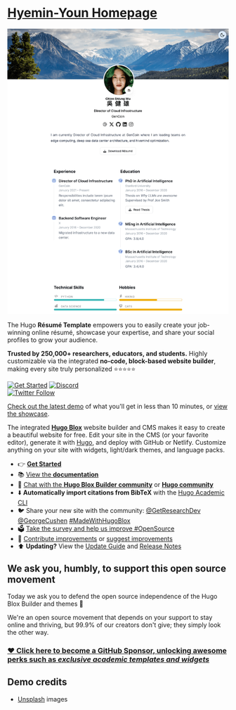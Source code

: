 # [Hyemin-Youn Homepage](https://hyemin-youn.github.io/Hyemin-Youn.test.github.io/)

[![Screenshot](./.github/preview.png)](https://hugoblox.com/templates/)

The Hugo **Résumé Template** empowers you to easily create your job-winning online résumé, showcase your expertise, and share your social profiles to grow your audience.

️**Trusted by 250,000+ researchers, educators, and students.** Highly customizable via the integrated **no-code, block-based website builder**, making every site truly personalized ⭐⭐⭐⭐⭐

[![Get Started](https://img.shields.io/badge/-Get%20started-ff4655?style=for-the-badge)](https://hugoblox.com/templates/)
[![Discord](https://img.shields.io/discord/722225264733716590?style=for-the-badge)](https://discord.com/channels/722225264733716590/742892432458252370/742895548159492138)  
[![Twitter Follow](https://img.shields.io/twitter/follow/GetResearchDev?label=Follow%20on%20Twitter)](https://twitter.com/GetResearchDev)

[Check out the latest demo](https://hugo-resume-theme.netlify.app/) of what you'll get in less than 10 minutes, or [view the showcase](https://hugoblox.com/creators/).

The integrated [**Hugo Blox**](https://hugoblox.com) website builder and CMS makes it easy to create a beautiful website for free. Edit your site in the CMS (or your favorite editor), generate it with [Hugo](https://github.com/gohugoio/hugo), and deploy with GitHub or Netlify. Customize anything on your site with widgets, light/dark themes, and language packs.

- 👉 [**Get Started**](https://hugoblox.com/templates/)
- 📚 [View the **documentation**](https://docs.hugoblox.com/)
- 💬 [Chat with the **Hugo Blox Builder community**](https://discord.gg/z8wNYzb) or [**Hugo community**](https://discourse.gohugo.io)
- ⬇️ **Automatically import citations from BibTeX** with the [Hugo Academic CLI](https://github.com/GetRD/academic-file-converter)
- 🐦 Share your new site with the community: [@GetResearchDev](https://twitter.com/GetResearchDev) [@GeorgeCushen](https://twitter.com/GeorgeCushen) [#MadeWithHugoBlox](https://twitter.com/search?q=%23MadeWithHugoBlox&src=typed_query)
- 🗳 [Take the survey and help us improve #OpenSource](https://forms.gle/NioD9VhUg7PNmdCAA)
- 🚀 [Contribute improvements](https://github.com/HugoBlox/hugo-blox-builder/blob/main/CONTRIBUTING.md) or [suggest improvements](https://github.com/HugoBlox/hugo-blox-builder/issues)
- ⬆️ **Updating?** View the [Update Guide](https://docs.hugoblox.com/) and [Release Notes](https://github.com/HugoBlox/hugo-blox-builder/releases)

## We ask you, humbly, to support this open source movement

Today we ask you to defend the open source independence of the Hugo Blox Builder and themes 🐧

We're an open source movement that depends on your support to stay online and thriving, but 99.9% of our creators don't give; they simply look the other way.

### [❤️ Click here to become a GitHub Sponsor, unlocking awesome perks such as _exclusive academic templates and widgets_](https://github.com/sponsors/gcushen)

## Demo credits

- [Unsplash](https://unsplash.com/) images
